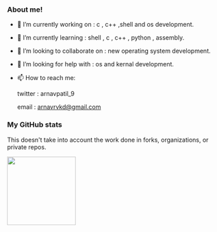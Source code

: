 ### About me!




- 🔭 I’m currently working on : c , c++ ,shell and os development.
- 🌱 I’m currently learning : shell , c , c++ , python , assembly.
- 👯 I’m looking to collaborate on : new operating system development.
- 🤔 I’m looking for help with : os and kernal development.
- 📫 How to reach me: 
     
     twitter : arnavpatil_9
     
     email : arnavrvkd@gmail.com
     
### My GitHub stats

This doesn't take into account the work done in forks, organizations, or private repos.

<a href="https://github.com/arnav999">
  <img height="160em" src="https://github-readme-stats.vercel.app/api?username=arnav999&show_icons=true&include_all_commits=true&custom_title=GitHub+Stats&theme=vue">
  


     
     
